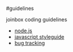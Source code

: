 #guidelines

joinbox coding guidelines


- [node.js](https://github.com/joinbox/guidelines/tree/master/node.js)
- [javascript styleguide](https://github.com/joinbox/guidelines/tree/master/javascript/styleguide.md)
- [bug tracking](https://github.com/joinbox/guidelines/tree/master/bugtracker)
